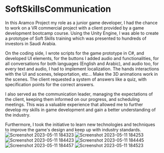 # SoftSkillsCommunication
In this Aramco Project my role as a junior game developer, I had the chance to work on a VR commercial project with a client provided by a game development bootcamp course. Using the Unity Engine, I was able to create a prototype of Soft Skills training which was presented to hundreds of investors in Saudi Arabia.

On the coding side, I wrote scripts for the game prototype in C#, and developed UI elements,
for the buttons I added audio and functionalities, for all conversations for both languages
(English and Arabic), and audio too, for every text and audio, I had to implement
localization. The hands interactions with the UI and scenes, teleportation, etc... Make the
3D animations work in the scenes.
The client requested a system of answers like a quiz, with specification points for the correct answers.

I also served as the communication leader, managing the expectations of the client, keeping
them informed on our progress, and scheduling meetings. This was a valuable experience
that allowed me to further develop my skills in game development and gain a better
understanding of the industry.

Furthermore, I took the initiative to learn new technologies and techniques to improve the
game's design and keep up with industry standards.
![Screenshot 2023-05-11 184323](https://github.com/viniciusgil/SoftSkillsCommunication/assets/55999603/55d37a5f-8242-4ce4-a716-51d3d07a5092)
![Screenshot 2023-05-11 184253](https://github.com/viniciusgil/SoftSkillsCommunication/assets/55999603/97155b44-b867-42c7-8830-8f0f355112cc)
![Screenshot 2023-05-11 184423](https://github.com/viniciusgil/SoftSkillsCommunication/assets/55999603/3ef24b5c-3498-46dd-8f86-beb711102f14)
![Screenshot 2023-05-11 184445](https://github.com/viniciusgil/SoftSkillsCommunication/assets/55999603/260a74ef-455d-4470-af31-eec546add76a)
![Screenshot 2023-05-11 184457](https://github.com/viniciusgil/SoftSkillsCommunication/assets/55999603/3339339f-f505-4777-8b50-fd0b91473e96)
![Screenshot 2023-05-11 184523](https://github.com/viniciusgil/SoftSkillsCommunication/assets/55999603/c7dd4caa-6f3e-4c1b-9b36-9ee618338ad3)


